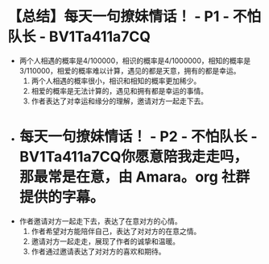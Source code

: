 # 【总结】每天一句撩妹情话！ - P1 - 不怕队长 - BV1Ta411a7CQ

-   两个人相遇的概率是4/100000，相识的概率是4/1000000，相知的概率是3/110000，相爱的概率难以计算，遇见的都是天意，拥有的都是幸运。
    1.  两个人相遇的概率很小，相识和相知的概率更加稀少。
    2.  相爱的概率是无法计算的，遇见和拥有都是幸运的事情。
    3.  作者表达了对幸运和缘分的理解，邀请对方一起走下去。
-   # 每天一句撩妹情话！ - P2 - 不怕队长 - BV1Ta411a7CQ你愿意陪我走走吗，那最常是在意，由 Amara。org 社群提供的字幕。
-   作者邀请对方一起走下去，表达了在意对方的心情。
    1.  作者希望对方能陪伴自己，表达了对对方的在意之情。
    2.  邀请对方一起走走，展现了作者的诚挚和温暖。
    3.  作者通过邀请表达了对对方的喜欢和期待。